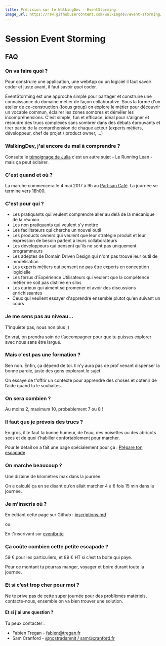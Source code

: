 ```yaml
---
title: Précision sur le WalkingDev - EventStorming
image_url: https://raw.githubusercontent.com/walkingdev/event-storming/master/media/event-storming.jpg
---
```


# Session Event Storming

## FAQ

### On va faire quoi ?

Pour construire une application, une webApp ou un logiciel il faut savoir coder et juste avant, il faut savoir *quoi* coder.  

EventStorming est une approche simple pour partager et construire une connaissance du domaine métier de façon collaborative.
Sous la forme d'un atelier de co-construction (focus group) on explore le métier pour découvrir un vocable commun, éclairer les zones sombres et démêler les incompréhensions.
C'est simple, fun et efficace, idéal pour s'aligner et résoudre des trucs complexes sans sombrer dans des débats éprouvants et tirer partie de la compréhension de chaque acteur (experts métiers, développeur, chef de projet / product owner, ...)

### WalkingDev, j'ai encore du mal à comprendre ?

Consulte le [témoignage de Julia](https://medium.com/@julia.barbelane/walking-dev-ou-comment-apprendre-en-itin%C3%A9rance-426acb12e024#.p8fp722a8) c'est un autre sujet - Le Running Lean - mais ça peut éclairer.

### C'est quand et où ?

La marche commencera le 4 mai 2017 à 9h au [Partisan Café](http://www.partisancafe.fr/).
La journée se termine vers 18h00.

### C'est pour qui ?

- Les pratiquants qui veulent comprendre aller au delà de la mécanique de la réunion
- Les non pratiquants qui veulent s'y mettre
- Les facilitateurs qui cherche un nouvel outil
- Les products owners qui veulent que leur stratégie produit et leur expression de besoin parlent à leurs collaborateurs
- Les développeurs qui pensent qu'ils ne sont pas uniquement programmeurs
- Les adeptes de Domain Driven Design qui n'ont pas trouvé leur outil de modélisation
- Les experts métiers qui pensent ne pas être experts en conception logicielle
- Les ferrus d'Expérience Utilisateurs qui veulent que la compétence métier ne soit pas distilée en silos
- Les curieux qui aiment se promener et avoir des discussions enrichissantes
- Ceux qui veullent essayer d'apprendre ensemble plutot qu'en suivant un cours

### Je me sens pas au niveau…

T’inquiète pas, nous non plus ;)

En vrai, on prendra soin de t’accompagner pour que tu puisses explorer avec nous sans être largué.

### Mais c'est pas une formation ?

Ben non. Enfin, ça dépend de toi. Il n'y aura pas de prof venant dispenser la bonne parole, juste des gens explorant le sujet.

On essaye de t'offrir un contexte pour apprendre des choses et obtenir de l’aide quand tu le souhaites.

### On sera combien ?

Au moins 2, maximum 10, probablement 7 ou 8 !

### Il faut que je prévois des trucs ?

En gros, il te faut ta bonne humeur, de l’eau, des noisettes ou des abricots secs et de quoi t’habiller confortablement pour marcher.

Pour le détail on a fait une page spécialement pour ça : [Prépare ton escapade](http://walkingdev.fr/#walkingdev/event-storming/blob/master/v34/prepare-ton-escapade.md)

### On marche beaucoup ?

Une dizaine de kilomètres max dans la journée.

On a calculé ça en se disant qu’on allait marcher 4 à 6 fois 15 min dans la journée.

### Je m'inscris où ?

En éditant cette page sur Github : [inscriptions.md](https://github.com/walkingdev/event-storming/blob/master/v34/inscriptions.md)

ou

En t'inscrivant sur [eventbrite](https://www.eventbrite.fr/e/billets-event-storming-la-tete-dans-la-tempete-32820147946)

### Ça coûte combien cette petite escapade ?

59 € pour les particuliers, et 89 € HT si c’est ta boite qui paye.  

Pour ce montant tu pourras manger, voyager et boire durant toute la journée.

### Et si c’est trop cher pour moi ?

Ne te prive pas de cette super journée pour des problèmes matériels, contacte-nous, ensemble on va bien trouver une solution.

#### Et si j'ai une question ?

Tu peux contacter :

- Fabien Tregan - [fabien@tregan.fr](mailto:fabien@tregan.fr)
- Sam Cranford - [@nostradamnit / sam@cranford.fr](http://twitter.com/nostradamnit)
